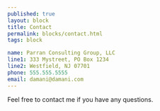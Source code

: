 ```yaml
---
published: true
layout: block
title: Contact
permalink: blocks/contact.html
tags: block

name: Parran Consulting Group, LLC
line1: 333 Mystreet, PO Box 1234
line2: Westfield, NJ 07701
phone: 555.555.5555
email: damani@damani.com
---
```


Feel free to contact me if you have any questions.